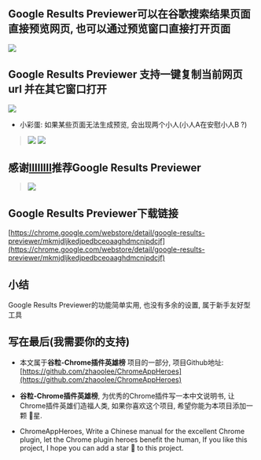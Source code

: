 ## Google Results Previewer可以在谷歌搜索结果页面直接预览网页, 也可以通过预览窗口直接打开页面

![](https://upload-images.jianshu.io/upload_images/3203841-abff4a50c57220ff.gif?imageMogr2/auto-orient/strip)


##  Google Results Previewer 支持一键复制当前网页url 并在其它窗口打开
![](https://upload-images.jianshu.io/upload_images/3203841-13c0e0de78d86800.gif?imageMogr2/auto-orient/strip)

- 小彩蛋: 如果某些页面无法生成预览, 会出现两个小人(小人A在安慰小人B ?)

> ![](https://upload-images.jianshu.io/upload_images/3203841-30e7e6179a8b0d4a.png?imageMogr2/auto-orient/strip%7CimageView2/2/w/1240)
> ![](https://upload-images.jianshu.io/upload_images/3203841-19e3d834bd3f4423.png?imageMogr2/auto-orient/strip%7CimageView2/2/w/1240)



## 感谢[lIIllIIl](https://github.com/lIIllIIl)推荐Google Results Previewer
> ![](https://upload-images.jianshu.io/upload_images/3203841-408acfbb1c3ff42a.png?imageMogr2/auto-orient/strip%7CimageView2/2/w/1240)


## Google Results Previewer下载链接


[https://chrome.google.com/webstore/detail/google-results-previewer/mkmjdljkedjpedbceoaaghdmcnipdcjf](https://chrome.google.com/webstore/detail/google-results-previewer/mkmjdljkedjpedbceoaaghdmcnipdcjf)


## 小结

Google Results Previewer的功能简单实用, 也没有多余的设置, 属于新手友好型工具

## 写在最后(我需要你的支持)

- 本文属于**谷粒-Chrome插件英雄榜** 项目的一部分, 项目Github地址: [https://github.com/zhaoolee/ChromeAppHeroes](https://github.com/zhaoolee/ChromeAppHeroes)

- **谷粒-Chrome插件英雄榜**, 为优秀的Chrome插件写一本中文说明书, 让Chrome插件英雄们造福人类, 如果你喜欢这个项目, 希望你能为本项目添加一颗 🌟星.

- ChromeAppHeroes, Write a Chinese manual for the excellent Chrome plugin, let the Chrome plugin heroes benefit the human, If you like this project, I hope you can add a star 🌟 to this project.
